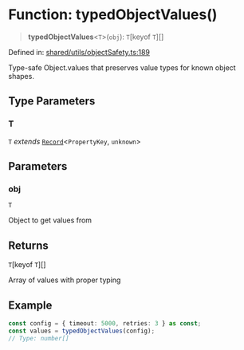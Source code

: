 # Function: typedObjectValues()

> **typedObjectValues**\<`T`\>(`obj`): `T`\[keyof `T`\][]

Defined in: [shared/utils/objectSafety.ts:189](https://github.com/Nick2bad4u/Uptime-Watcher/blob/dca5483e793478722cd3e6e125cafcec5fc771f0/shared/utils/objectSafety.ts#L189)

Type-safe Object.values that preserves value types for known object shapes.

## Type Parameters

### T

`T` *extends* [`Record`](https://www.typescriptlang.org/docs/handbook/utility-types.html#recordkeys-type)\<`PropertyKey`, `unknown`\>

## Parameters

### obj

`T`

Object to get values from

## Returns

`T`\[keyof `T`\][]

Array of values with proper typing

## Example

```typescript
const config = { timeout: 5000, retries: 3 } as const;
const values = typedObjectValues(config);
// Type: number[]
```
